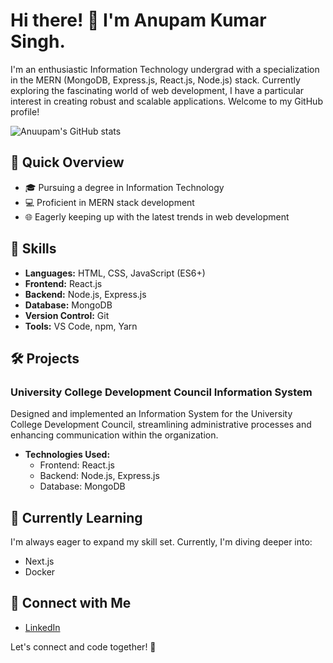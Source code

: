# Hi there! 👋 I'm Anupam Kumar Singh.

I'm an enthusiastic Information Technology undergrad with a specialization in the MERN (MongoDB, Express.js, React.js, Node.js) stack. Currently exploring the fascinating world of web development, I have a particular interest in creating robust and scalable applications. Welcome to my GitHub profile!


![Anuupam's GitHub stats](https://github-readme-stats-git-dependabot-87bfc7-aksinghwebs-projects.vercel.app/api?username=aksinghweb&show_icons=true&theme=transparent)

## 🚀 Quick Overview

- 🎓 Pursuing a degree in Information Technology
- 💻 Proficient in MERN stack development
- 🌐 Eagerly keeping up with the latest trends in web development

## 💼 Skills

- **Languages:** HTML, CSS, JavaScript (ES6+)
- **Frontend:** React.js
- **Backend:** Node.js, Express.js
- **Database:** MongoDB
- **Version Control:** Git
- **Tools:** VS Code, npm, Yarn

## 🛠️ Projects

### University College Development Council Information System

Designed and implemented an Information System for the University College Development Council, streamlining administrative processes and enhancing communication within the organization.

- **Technologies Used:**
  - Frontend: React.js
  - Backend: Node.js, Express.js
  - Database: MongoDB

## 🌱 Currently Learning

I'm always eager to expand my skill set. Currently, I'm diving deeper into:

- Next.js
- Docker

## 🔗 Connect with Me

- [LinkedIn](https://www.linkedin.com/in/aksinghweb/)

Let's connect and code together! 🚀
<!--
**AKSinghWeb/aksinghweb** is a ✨ _special_ ✨ repository because its `README.md` (this file) appears on your GitHub profile.

Here are some ideas to get you started:

- 🔭 I’m currently working on ...
- 🌱 I’m currently learning ...
- 👯 I’m looking to collaborate on ...
- 🤔 I’m looking for help with ...
- 💬 Ask me about ...
- 📫 How to reach me: ...
- 😄 Pronouns: ...
- ⚡ Fun fact: ...
### Project Two

[Link to Project Two](link-to-project-two) - Brief description of the project.

### Project Three
-->
